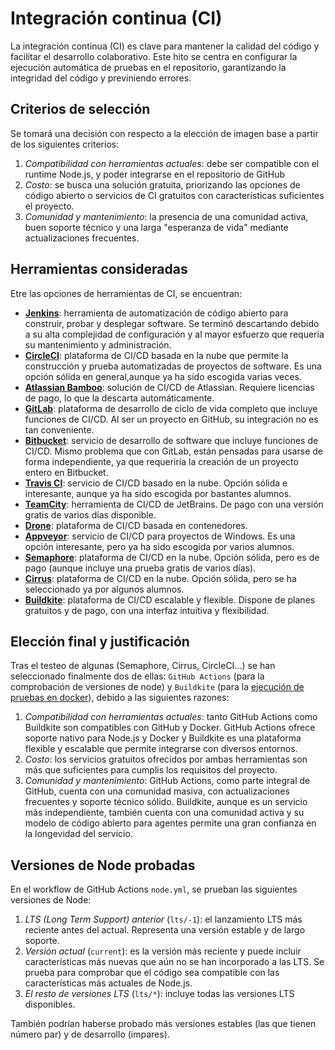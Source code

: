 # Integración continua (CI)

La integración continua (CI) es clave para mantener la calidad del código y
facilitar el desarrollo colaborativo. Este hito se centra en configurar la
ejecución automática de pruebas en el repositorio, garantizando la integridad
del código y previniendo errores.

## Criterios de selección

Se tomará una decisión con respecto a la elección de imagen base a partir de los siguientes criterios:

1. *Compatibilidad con herramientas actuales*: debe ser compatible con el runtime Node.js,
y poder integrarse en el repositorio de GitHub
2. *Costo*: se busca una solución gratuita, priorizando las opciones de código abierto o
servicios de CI gratuitos con características suficientes el proyecto.
3. *Comunidad y mantenimiento*: la presencia de una comunidad activa, buen soporte técnico
y una larga "esperanza de vida" mediante actualizaciones frecuentes.

## Herramientas consideradas

Etre las opciones de herramientas de CI, se encuentran:

* [**Jenkins**](https://www.jenkins.io/): herramienta de automatización de código abierto
para construir, probar y desplegar software. Se terminó descartando
debido a su alta complejidad de configuración y al mayor esfuerzo
que requería su mantenimiento y administración.
* [**CircleCI**](https://circleci.com/): plataforma de CI/CD basada en la nube que permite
la construcción y prueba automatizadas de proyectos de software. Es
una opción sólida en general,aunque ya ha sido escogida varias veces.
* [**Atlassian Bamboo**](https://www.atlassian.com/es/software/bamboo): solución de CI/CD de Atlassian. Requiere
licencias de pago, lo que la descarta automáticamente.
* [**GitLab**](https://about.gitlab.com/): plataforma de desarrollo de ciclo de vida completo
que incluye funciones de CI/CD. Al ser un proyecto en GitHub, su
integración no es tan conveniente.
* [**Bitbucket**](https://bitbucket.org/product/es/features/pipelines): servicio de desarrollo de software que incluye
funciones de CI/CD. Mismo problema que con GitLab, están pensadas
para usarse de forma independiente, ya que requeriría la creación de
un proyecto entero en Bitbucket.
* [**Travis CI**](https://www.travis-ci.com/): servicio de CI/CD basado en la nube. Opción sólida
e interesante, aunque ya ha sido escogida por bastantes alumnos.
* [**TeamCity**](https://www.jetbrains.com/es-es/teamcity/): herramienta de CI/CD de JetBrains. De pago con una
versión gratis de varios días disponible.
* [**Drone**](https://www.drone.io/): plataforma de CI/CD basada en contenedores.
* [**Appveyor**](https://www.appveyor.com/): servicio de CI/CD para proyectos de Windows. Es una
opción interesante, pero ya ha sido escogida por varios alumnos.
* [**Semaphore**](https://semaphoreci.com/): plataforma de CI/CD en la nube. Opción sólida, pero
es de pago (aunque incluye una prueba gratis de varios días).
* [**Cirrus**](https://cirrus-ci.org/): plataforma de CI/CD en la nube. Opción sólida, pero
se ha seleccionado ya por algunos alumnos.
* [**Buildkite**](https://buildkite.com/): plataforma de CI/CD escalable y flexible. Dispone
de planes gratuitos y de pago, con una interfaz intuitiva y flexibilidad.

## Elección final y justificación

Tras el testeo de algunas (Semaphore, Cirrus, CircleCI...) se han
seleccionado finalmente dos de ellas: `GitHub Actions` (para la
comprobación de versiones de node) y `Buildkite` (para la [ejecución
de pruebas en docker](https://www.atomicjar.com/2023/11/running-testcontainers-tests-on-buildkite/)), debido a las siguientes razones:

1. *Compatibilidad con herramientas actuales*: tanto GitHub Actions
como Buildkite son compatibles con GitHub y Docker. GitHub Actions
ofrece soporte nativo para Node.js y Docker y Buildkite es una
plataforma flexible y escalable que permite integrarse con diversos entornos.
2. *Costo*: los servicios gratuitos ofrecidos por ambas herramientas
son más que suficientes para cumplis los requisitos del proyecto.
3. *Comunidad y mantenimiento*: GitHub Actions, como parte integral de
GitHub, cuenta con una comunidad masiva, con actualizaciones frecuentes
y soporte técnico sólido. Buildkite, aunque es un servicio más
independiente, también cuenta con una comunidad activa y su modelo
de código abierto para agentes permite una gran confianza en la
longevidad del servicio.

## Versiones de Node probadas

En el workflow de GitHub Actions `node.yml`, se prueban las siguientes
versiones de Node:

1. *LTS (Long Term Support) anterior* (`lts/-1`): el lanzamiento LTS más
reciente antes del actual. Representa una versión estable y de largo
soporte.
2. *Versión actual* (`current`): es la versión más reciente y puede incluir
características más nuevas que aún no se han incorporado a las LTS. Se
prueba para comprobar que el código sea compatible con las características
más actuales de Node.js.
3. *El resto de versiones LTS* (`lts/*`): incluye todas las versiones LTS
disponibles.

También podrían haberse probado más versiones estables (las que tienen
número par) y de desarrollo (impares).
